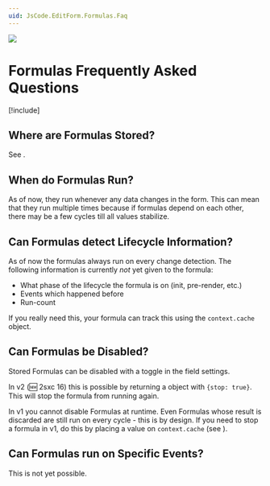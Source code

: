 ```yaml
---
uid: JsCode.EditForm.Formulas.Faq
---
```


<img src="~/assets/features/formulas.svg" class="feature">

# Formulas Frequently Asked Questions

[!include[](~/pages/basics/stack/_shared-float-summary.md)]
<style>
  .context-box-summary .browser-edit-ui { visibility: visible; }
</style>

## Where are Formulas Stored?

See [](xref:JsCode.EditForm.Formulas.Storage).

## When do Formulas Run?

As of now, they run whenever any data changes in the form.
This can mean that they run multiple times because if formulas depend on each other, there may be a few cycles till all values stabilize.

## Can Formulas detect Lifecycle Information?

As of now the formulas always run on every change detection. The following information is currently _not_ yet given to the formula:

* What phase of the lifecycle the formula is on (init, pre-render, etc.)
* Events which happened before
* Run-count

If you really need this, your formula can track this using the `context.cache` object.

## Can Formulas be Disabled?

Stored Formulas can be disabled with a toggle in the field settings.

In v2 (🆕 2sxc 16) this is possible by returning a object with `{stop: true}`.
This will stop the formula from running again.

In v1 you cannot disable Formulas at runtime.
Even Formulas whose result is discarded are still run on every cycle - this is by design.
If you need to stop a formula in v1, do this by placing a value on `context.cache` (see [](xref:Tut.Formulas)).

## Can Formulas run on Specific Events?

This is not yet possible.

